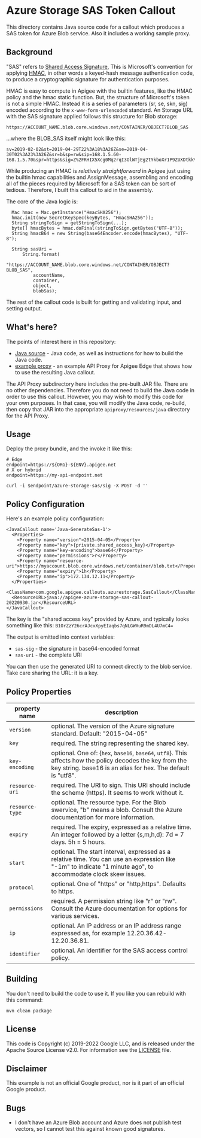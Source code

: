 # Azure Storage SAS Token Callout

This directory contains Java source code for a callout which produces a
SAS token for Azure Blob service.  Also it includes a working sample proxy.

## Background

"SAS" refers to [Shared Access
Signature](https://learn.microsoft.com/en-us/azure/storage/common/storage-sas-overview),
This is Microsoft's convention for applying [HMAC](https://en.wikipedia.org/wiki/HMAC), in
other words a keyed-hash message authentication code, to produce a cryptographic
signature for authentication purposes.

HMAC is easy to compute in Apigee with the builtin features, like the HMAC
policy and the hmac static function. But, the structure of Microsoft's token is
not a simple HMAC. Instead it is a series of parameters (sr, se, skn, sig)
encoded according to the `x-www-form-urlencoded` standard. An Storage URL with
the SAS signature applied follows this structure for Blob storage:

```
https://ACCOUNT_NAME.blob.core.windows.net/CONTAINER/OBJECT?BLOB_SAS
```
...where the BLOB_SAS itself might look like this:
```
sv=2019-02-02&st=2019-04-29T22%3A18%3A26Z&se=2019-04-30T02%3A23%3A26Z&sr=b&sp=rw&sip=168.1.5.60-168.1.5.70&spr=https&sig=Z%2FRHIX5Xcg0Mq2rqI3OlWTjEg2tYkboXr1P9ZUXDtkk%3D

```

While producing an HMAC is _relatively straightforward_ in Apigee just using the
builtin hmac capabilities and AssignMessage, assembling and encoding all of the
pieces required by Microsoft for a SAS token can be sort of tedious. Therefore,
I built this callout to aid in the assembly.

The core of the Java logic is:
```
  Mac hmac = Mac.getInstance("HmacSHA256");
  hmac.init(new SecretKeySpec(keyBytes, "HmacSHA256"));
  String stringToSign = getStringToSign(...);
  byte[] hmacBytes = hmac.doFinal(stringToSign.getBytes("UTF-8"));
  String hmacB64 = new String(base64Encoder.encode(hmacBytes), "UTF-8");

  String sasUri =
      String.format(
          "https://ACCOUNT_NAME.blob.core.windows.net/CONTAINER/OBJECT?BLOB_SAS",
          accountName,
          container,
          object,
          blobSas);
```

The rest of the callout code is built for getting and validating input, and setting output.

## What's here?

The points of interest here in this repository:

- [Java source](./callout) - Java code, as well as instructions for how to build the Java code.
- [example proxy](./example-bundle) - an example API Proxy for Apigee Edge that shows how to use the resulting Java callout.

The API Proxy subdirectory here includes the pre-built JAR file. There are no
other dependencies. Therefore you do not need to build the Java code in order to
use this callout. However, you may wish to modify this code for your own
purposes. In that case, you will modify the Java code, re-build, then copy that
JAR into the appropriate `apiproxy/resources/java` directory for the API Proxy.

## Usage

Deploy the proxy bundle, and the invoke it like this:
```
# Edge
endpoint=https://${ORG}-${ENV}.apigee.net
# X or hybrid
endpoint=https://my-api-endpoint.net

curl -i $endpoint/azure-storage-sas/sig -X POST -d ''

```

## Policy Configuration

Here's an example policy configuration:

```
<JavaCallout name='Java-GenerateSas-1'>
  <Properties>
    <Property name="version">2015-04-05</Property>
    <Property name="key">{private.shared_access_key}</Property>
    <Property name="key-encoding">base64</Property>
    <Property name="permissions">r</Property>
    <Property name="resource-uri">https://myaccount.blob.core.windows.net/container/blob.txt</Property>
    <Property name="expiry">1h</Property>
    <Property name="ip">172.134.12.11</Property>
  </Properties>
  <ClassName>com.google.apigee.callouts.azurestorage.SasCallout</ClassName>
  <ResourceURL>java://apigee-azure-storage-sas-callout-20220930.jar</ResourceURL>
</JavaCallout>
```

The key is the "shared access key" provided by Azure, and typically looks something like this:
`B1OrZzY26crAJcxXpyEIaqbs7qNLGWXuR9mDL4U7mC4=`

The output is emitted into context variables:
* `sas-sig` - the signature in base64-encoded format
* `sas-uri` - the complete URI

You can then use the generated URI to connect directly to the blob service. Take
care sharing the URL: it is a key.


## Policy Properties

| property name    | description                                                                                                                              |
|------------------|------------------------------------------------------------------------------------------------------------------------------------------|
| `version`        | optional. The version of the Azure signature standard. Default: "2015-04-05"                                                             |
| `key`            | required. The string representing the shared key.                                                                                        |
| `key-encoding`   | optional. One of: {`hex`, `base16`, `base64`, `utf8`}. This affects how the policy decodes the key from the key string. base16 is an alias for hex. The default is "utf8". |
| `resource-uri`   | required. The URI to sign. This URI should include the scheme (https). It seems to work without it. |
| `resource-type`  | optional. The resource type. For the Blob swervice, "b" means a blob. Consult the Azure documentation for more information. |
| `expiry`         | required. The expiry, expressed as a relative time. An integer followed by a letter {s,m,h,d}: 7d = 7 days. 5h = 5 hours.       |
| `start`          | optional. The start interval, expressed as a relative time.  You can use an expression like "-1m" to indicate "1 minute ago", to accommodate clock skew issues. |
| `protocol`       | optional. One of "https" or "http,https". Defaults to https.   |
| `permissions`    | required. A permission string like "r" or "rw". Consult the Azure documentation for options for various services.   |
| `ip`             | optional. An IP address or an IP address range expressed as, for example 12.20.36.42-12.20.36.81.   |
| `identifier`     | optional. An identifier for the SAS access control policy.   |



## Building

You don't need to build the code to use it. If you like you can rebuild with
this command:

```
mvn clean package
```


## License

This code is Copyright (c) 2019-2022 Google LLC, and is released under the Apache Source License v2.0. For information see the [LICENSE](LICENSE) file.

## Disclaimer

This example is not an official Google product, nor is it part of an official Google product.

## Bugs

* I don't have an Azure Blob account and Azure does not publish test vectors, so I cannot test this against known good signatures.

